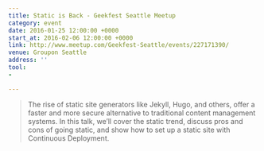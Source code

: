 ```yaml
---
title: Static is Back - Geekfest Seattle Meetup
category: event
date: 2016-01-25 12:00:00 +0000
start_at: 2016-02-06 12:00:00 +0000
link: http://www.meetup.com/Geekfest-Seattle/events/227171390/
venue: Groupon Seattle
address: ''
tool:
- 

---
```

> The rise of static site generators like Jekyll, Hugo, and others, offer a faster and more secure alternative to traditional content management systems. In this talk, we’ll cover the static trend, discuss pros and cons of going static, and show how to set up a static site with Continuous Deployment.
